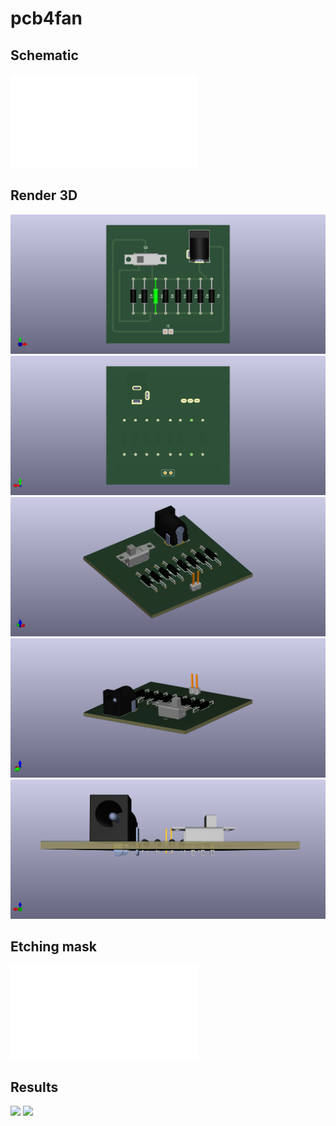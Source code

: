 # pcb4fan

## Schematic
![schematic](/out/schematic.pdf)
 
## Render 3D
![schematic](/out/pcb_top.png)
![schematic](/out/pcb_bottom.png)
![schematic](/out/pcb_front.png)
![schematic](/out/pcb_back.png)
![schematic](/out/pcb_profile.png)

## Etching mask
![schematic](/out/etching_mask_a4_flipped.pdf)

## Results
<p>
 <img src="/out/real_top.jpg" width="40%">
 <img src="/out/real_bottom.jpg" width="40%">
</p>
